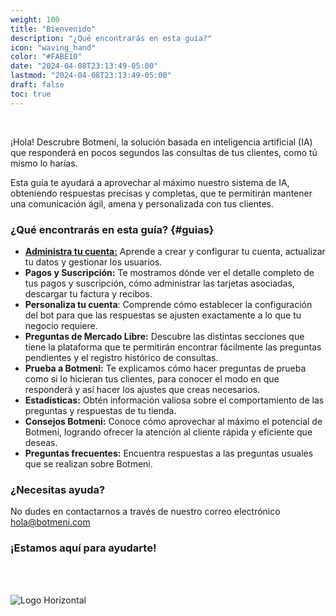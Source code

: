 ```yaml
---
weight: 100
title: "Bienvenido"
description: "¿Qué encontrarás en esta guía?"
icon: "waving_hand"
color: "#FABE10"
date: "2024-04-08T23:13:49-05:00"
lastmod: "2024-04-08T23:13:49-05:00"
draft: false
toc: true
---
```

<br>

¡Hola! Descrubre Botmeni, la solución basada en inteligencia artificial (IA) que responderá en pocos segundos las consultas de tus clientes, como tú mismo lo harías.

Esta guía te ayudará a aprovechar al máximo nuestro sistema de IA, obteniendo respuestas precisas y completas, que te permitirán mantener una comunicación ágil, amena y personalizada con tus clientes.


### ¿Qué encontrarás en esta guía? {#guias}

- [**Administra tu cuenta:**](../docs/administra_tu_cuenta/_index.md) Aprende a crear y configurar tu cuenta, actualizar tu datos y gestionar los usuarios.
- **Pagos y Suscripción:**  Te mostramos dónde ver el detalle completo de tus pagos y suscripción, cómo administrar las tarjetas asociadas, descargar tu factura y recibos. 
- **Personaliza tu cuenta**: Comprende cómo establecer la configuración del bot para que las respuestas se ajusten exactamente a lo que tu negocio requiere.
- **Preguntas de Mercado Libre:** Descubre las distintas secciones que tiene la plataforma que te permitirán encontrar fácilmente las preguntas pendientes y el registro histórico de consultas.
- **Prueba a Botmeni:** Te explicamos cómo hacer preguntas de prueba como si lo hicieran tus clientes, para conocer el modo en que responderá y así hacer los ajustes que creas necesarios.
- **Estadísticas:** Obtén información valiosa sobre el comportamiento de las preguntas y respuestas de tu tienda.
- **Consejos Botmeni:** Conoce cómo aprovechar al máximo el potencial de Botmeni, logrando ofrecer la atención al cliente rápida y eficiente que deseas.
- **Preguntas frecuentes:** Encuentra respuestas a las preguntas usuales que se realizan sobre Botmeni. 


### ¿Necesitas ayuda?

No dudes en contactarnos a través de nuestro correo electrónico hola@botmeni.com

### ¡Estamos aquí para ayudarte! 

<br></br>

![Logo Horizontal](/images/logos/Banner-LinkedIn%20personal.jpg)